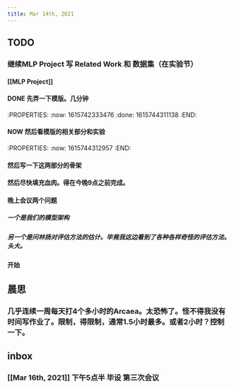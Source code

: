```yaml
---
title: Mar 14th, 2021
---
```


## TODO
### 继续MLP Project 写 Related Work 和 数据集（在实验节）
#### [[MLP Project]]
#### DONE 先弄一下模版。几分钟
:PROPERTIES:
:now: 1615742333476
:done: 1615744311138
:END:
#### NOW 然后看模版的相关部分和实验
:PROPERTIES:
:now: 1615744312957
:END:
#### 然后写一下这两部分的骨架
#### 然后尽快填充血肉。得在今晚9点之前完成。
#### 晚上会议两个问题
##### 一个是我们的模型架构
##### 另一个是问林扬对评估方法的估计。毕竟我这边看到了各种各样奇怪的评估方法。头大。
#### 开始
## 晨思
### 几乎连续一周每天打4个多小时的Arcaea。太恐怖了。怪不得我没有时间写作业了。限制，得限制，通常1.5小时最多。或者2小时？控制一下。
## inbox
### [[Mar 16th, 2021]] 下午5点半 毕设 第三次会议
##
